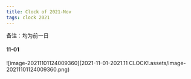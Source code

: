 ```yaml
---
title: Clock of 2021-Nov
tags: clock 2021
---
```


备注：均为前一日

#### 11-01

![image-20211101124009360](2021-11-01-2021.11 CLOCK!.assets/image-20211101124009360.png)